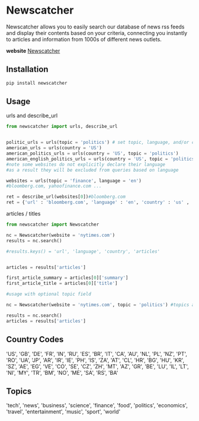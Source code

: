 # Newscatcher

Newscatcher allows you to easily search our database of news rss feeds and display their contents based on your criteria, connecting you instantly to articles and information from 1000s of different news outlets.

**website** [Newscatcher](https://newscatcherapi.com/)

## Installation

```bash
pip install newscatcher
```

## Usage

urls and describe_url
```python
from newscatcher import urls, describe_url


politic_urls = urls(topic = 'politics') # set topic, language, and/or country
american_urls = urls(country = 'US')
american_politics_urls = urls(country = 'US', topic = 'politics')
american_english_politics_urls = urls(country = 'US', topic = 'politics', language = 'en') 
#note some websites do not explicitly declare their language 
#as a result they will be excluded from queries based on language

websites = urls(topic = 'finance', language = 'en') 
#bloomberg.com, yahoofinance.com ...

ret = describe_url(websites[0])#bloomberg.com
ret = {'url' : 'bloomberg.com', 'language' : 'en', 'country' : 'us' , 'topics' : topics} #topics = topics offered by this url, useful when creating the Newscatcher object
```

articles / titles
```python
from newscatcher import Newscatcher

nc = Newscatcher(website = 'nytimes.com')
results = nc.search()

#results.keys() = 'url', 'language', 'country', 'articles'


articles = results['articles']

first_article_summary = articles[0]['summary']
first_article_title = articles[0]['title']

#usage with optional topic field

nc = Newscatcher(website = 'nytimes.com', topic = 'politics') #topics available for a website, may be found with the describe_url function

results = nc.search()
articles = results['articles']
```

## Country Codes
'US', 'GB', 'DE', 'FR', 'IN', 'RU', 'ES', 'BR', 'IT', 'CA', 'AU', 'NL', 'PL', 'NZ', 'PT', 'RO', 'UA', 'JP', 'AR', 'IR', 'IE', 'PH', 'IS', 'ZA', 'AT', 'CL', 'HR', 'BG', 'HU', 'KR', 'SZ', 'AE', 'EG', 'VE', 'CO', 'SE', 'CZ', 'ZH', 'MT', 'AZ', 'GR', 'BE', 'LU', 'IL', 'LT', 'NI', 'MY', 'TR', 'BM', 'NO', 'ME', 'SA', 'RS', 'BA'

## Topics
'tech', 'news', 'business', 'science', 'finance', 'food', 'politics', 'economics', 'travel', 'entertainment', 'music', 'sport', 'world'